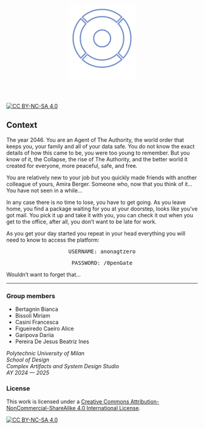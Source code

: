 <div align="center">

<img height="200" alt="EDEN.exe" style="margin-bottom: 40px" src="./public/icons/edenLogo.svg">

</div>

[![CC BY-NC-SA 4.0][cc-by-nc-sa-shield]][cc-by-nc-sa]

## Context

The year 2046. You are an Agent of The Authority, the world order that keeps you, your family and all of your data safe. You do not know the exact details of how this came to be, you were too young to remember. But you know of it, the Collapse, the rise of The Authority, and the better world it created for everyone, more peaceful, safe, and free.

You are relatively new to your job but you quickly made friends with another colleague of yours, Amira Berger. Someone who, now that you think of it… You have not seen in a while…

In any case there is no time to lose, you have to get going. As you leave home, you find a package waiting for you at your doorstep, looks like you’ve got mail. You pick it up and take it with you, you can check it out when you get to the office, after all, you don’t want to be late for work.

As you get your day started you repeat in your head everything you will need to know to access the platform:

<div style="font-family: monospace; text-align: center">
USERNAME: anonagtzero

PASSWORD: /0penGate

</div>

Wouldn’t want to forget that...

---

### Group members

- Bertagnin Bianca
- Bissoli Miriam
- Casini Francesca
- Figueiredo Caeiro Alice
- Garipova Dariia
- Pereira De Jesus Beatriz Ines

_Polytechnic University of Milan </br>
School of Design </br>
Complex Artifacts and System Design Studio</br>
AY 2024 — 2025_

### License

This work is licensed under a
[Creative Commons Attribution-NonCommercial-ShareAlike 4.0 International License][cc-by-nc-sa].

[![CC BY-NC-SA 4.0][cc-by-nc-sa-image]][cc-by-nc-sa]

[cc-by-nc-sa]: http://creativecommons.org/licenses/by-nc-sa/4.0/
[cc-by-nc-sa-image]: https://licensebuttons.net/l/by-nc-sa/4.0/88x31.png
[cc-by-nc-sa-shield]: https://img.shields.io/badge/License-CC%20BY--NC--SA%204.0-lightgrey.svg
